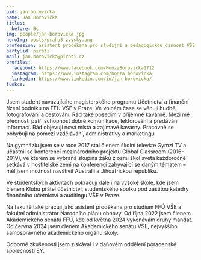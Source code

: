 ```yaml
---
uid: jan.borovicka
name: Jan Borovička
titles:
  before: Bc.
img: people/jan-borovicka.jpg
heroImg: posts/praha8-zvysky.png
profession: asistent proděkana pro studijní a pedagogickou činnost VŠE
partyUid: pirati
mail: jan.borovicka@pirati.cz
profiles:
  facebook: https://www.facebook.com/HonzaBorovicka1712
  instagram: https://www.instagram.com/honza.borovicka
  linkedin: https://www.linkedin.com/in/jan-borovicka/
funkce:
---
```


Jsem student navazujícího magisterského programu Účetnictví a finanční řízení podniku na FFÚ VŠE v Praze. Ve volném čase se věnuji hudbě, fotografování a cestování. Rád také posedím v příjemné kavárně. Mezi mé přednosti patří schopnost dobré komunikace, lektorování a předávání informací. Rád objevuji nová místa a zajímavé kavárny. Pracovně se pohybuji na pomezí vzdělávání, administrativy a marketingu

Na gymnáziu jsem se v roce 2017 stal členem školní televize Gymzl TV a účastnil se konferencí mezinárodního projektu Global Classroom (2016-2019), ve kterém se vybraná skupina žáků z osmi škol světa každoročně setkává v hostitelské zemi na konferenci zabývající se daným tématem – měl jsem možnost navštívit Austrálii a Jihoafrickou republiku.

Ve studentských aktivitách pokračuji dále i na vysoké škole, kde jsem členem Klubu přátel účetnictví, studentského spolku pod záštitou katedry finančního účetnictví a auditingu VŠE v Praze.

Na fakultě také pracuji jako asistent proděkana pro studium FFÚ VŠE a fakultní administrátor Národního plánu obnovy. Od října 2022 jsem členem Akademického senátu FFÚ, kde od května 2024 vykonávám druhý mandát. Od června 2024 jsem členem Akademického senátu VŠE, nejvyššího samosprávného akademického orgánu školy.

Odborné zkušenosti jsem získával i v daňovém oddělení poradenské společnosti EY.